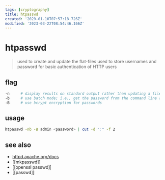 ```yaml
---
tags: [cryptography]
title: htpasswd
created: '2020-01-10T07:57:18.726Z'
modified: '2023-03-22T08:54:46.166Z'
---
```


# htpasswd

> used to create and update the flat-files used to store usernames and password for basic authentication of HTTP users

## flag

```sh
-n     # display results on standard output rather than updating a file
-b     # use batch mode; i.e., get the password from the command line rather than prompting for it
-B     # use bcrypt encryption for passwords
```

## usage

```sh
htpasswd -nb -B admin <password> | cut -d ":" -f 2
```

## see also

- [httpd.apache.org/docs](https://httpd.apache.org/docs/2.4/programs/htpasswd.html)
- [[mkpasswd]]
- [[openssl passwd]]
- [[passwd]]
